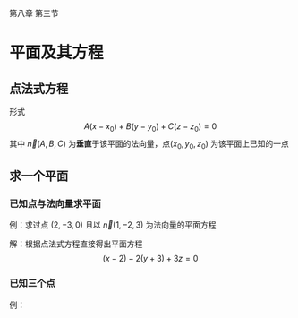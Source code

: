 第八章 第三节

# 平面及其方程

## 点法式方程

形式
$$
A(x-x_0)+B(y-y_0)+C(z-z_0) = 0
$$
其中 $\vec n(A,B,C)$ 为**垂直**于该平面的法向量，点$(x_0,y_0,z_0)$ 为该平面上已知的一点



## 求一个平面

### 已知点与法向量求平面

例：求过点 $(2,-3,0)$ 且以 $\vec n(1,-2,3)$ 为法向量的平面方程

解：根据点法式方程直接得出平面方程
$$
(x-2)-2(y+3)+3z = 0
$$


### 已知三个点

例：